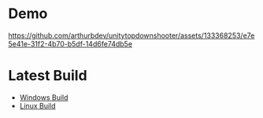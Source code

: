 # Demo

https://github.com/arthurbdev/unitytopdownshooter/assets/133368253/e7e5e41e-31f2-4b70-b5df-14d6fe74db5e

# Latest Build
- [Windows Build](https://github.com/arthurbdev/unitytopdownshooter/releases/download/v0.0.1pre-alpha-beta/TopDownShooterWindowsBuild.zip)  
- [Linux Build](https://github.com/arthurbdev/unitytopdownshooter/releases/download/v0.0.1pre-alpha-beta/TopDownShooterv.0.01-pre-alpha-beta-LINUX-EDITION.zip)
